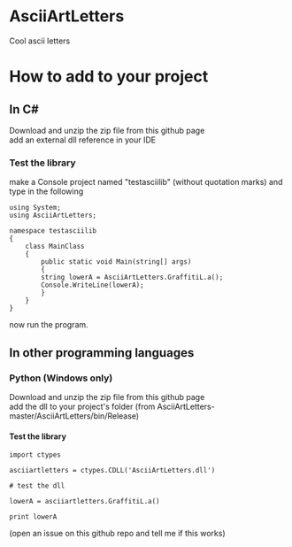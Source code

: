 # AsciiArtLetters
Cool ascii letters
# How to add to your project 
## In C#
Download and unzip the zip file from this github page <br />
add an external dll reference in your IDE <br />
### Test the library
make a Console project named "testasciilib" (without quotation marks) and type in the following <br />
```
using System;
using AsciiArtLetters;

namespace testasciilib
{
    class MainClass
    {
        public static void Main(string[] args)
        {
		string lowerA = AsciiArtLetters.GraffitiL.a();
		Console.WriteLine(lowerA);  
        }
    }
}
```
now run the program.
## In other programming languages
### Python (Windows only)
Download and unzip the zip file from this github page <br />
add the dll to your project's folder (from AsciiArtLetters-master/AsciiArtLetters/bin/Release)
#### Test the library
```
import ctypes

asciiartletters = ctypes.CDLL('AsciiArtLetters.dll')

# test the dll

lowerA = asciiartletters.GraffitiL.a()

print lowerA
```
(open an issue on this github repo and tell me if this works)

